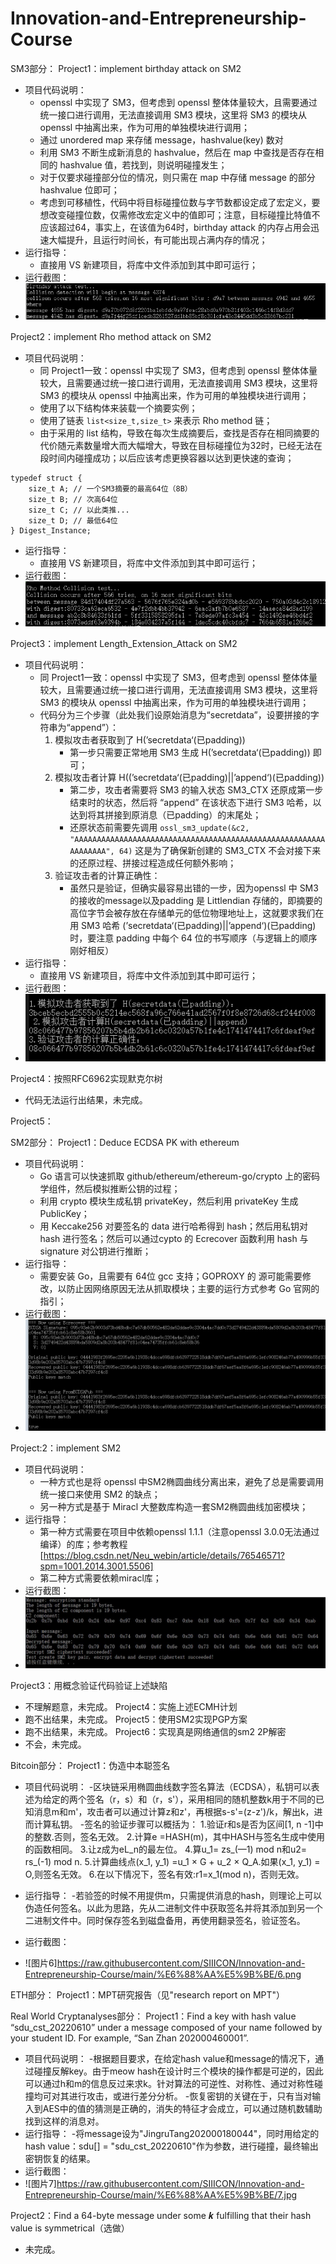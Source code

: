 # Innovation-and-Entrepreneurship-Course

SM3部分：
Project1：implement birthday attack on SM2
- 项目代码说明：
	- openssl 中实现了 SM3，但考虑到 openssl 整体体量较大，且需要通过统一接口进行调用，无法直接调用 SM3 模块，这里将 SM3 的模块从 openssl 中抽离出来，作为可用的单独模块进行调用；
	- 通过 unordered map 来存储 message，hashvalue(key) 数对
	- 利用 SM3 不断生成新消息的 hashvalue，然后在 map 中查找是否存在相同的 hashvalue 值，若找到，则说明碰撞发生；
	- 对于仅要求碰撞部分位的情况，则只需在 map 中存储 message 的部分 hashvalue 位即可；
	- 考虑到可移植性，代码中将目标碰撞位数与字节数都设定成了宏定义，要想改变碰撞位数，仅需修改宏定义中的值即可；注意，目标碰撞比特值不应该超过64，事实上，在该值为64时，birthday attack 的内存占用会迅速大幅提升，且运行时间长，有可能出现占满内存的情况；
- 运行指导：
	- 直接用 VS 新建项目，将库中文件添加到其中即可运行；
- 运行截图：
- ![图片1](https://raw.githubusercontent.com/SIIICON/Innovation-and-Entrepreneurship-Course/main/%E6%88%AA%E5%9B%BE/1.png)

Project2：implement Rho method attack on SM2
- 项目代码说明：
	- 同 Project1一致：openssl 中实现了 SM3，但考虑到 openssl 整体体量较大，且需要通过统一接口进行调用，无法直接调用 SM3 模块，这里将 SM3 的模块从 openssl 中抽离出来，作为可用的单独模块进行调用；
	- 使用了以下结构体来装载一个摘要实例；
	- 使用了链表 `list<size_t,size_t>` 来表示 Rho method 链；
	- 由于采用的 list 结构，导致在每次生成摘要后，查找是否存在相同摘要的代价随元素数量增大而大幅增大，导致在目标碰撞位为32时，已经无法在段时间内碰撞成功；以后应该考虑更换容器以达到更快速的查询；
```
typedef struct {
    size_t A; // 一个SM3摘要的最高64位（8B）
    size_t B; // 次高64位
    size_t C; // 以此类推...
    size_t D; // 最低64位
} Digest_Instance;
```
- 运行指导：
	- 直接用 VS 新建项目，将库中文件添加到其中即可运行；
- 运行截图：
- ![图片2](https://raw.githubusercontent.com/SIIICON/Innovation-and-Entrepreneurship-Course/main/%E6%88%AA%E5%9B%BE/2.png)

Project3：implement Length_Extension_Attack on SM2
- 项目代码说明：
	- 同 Project1一致：openssl 中实现了 SM3，但考虑到 openssl 整体体量较大，且需要通过统一接口进行调用，无法直接调用 SM3 模块，这里将 SM3 的模块从 openssl 中抽离出来，作为可用的单独模块进行调用；
	- 代码分为三个步骤（此处我们设原始消息为“secretdata”，设要拼接的字符串为“append”）：
		1. 模拟攻击者获取到了 H(’secretdata‘(已padding))
			- 第一步只需要正常地用 SM3 生成 H(’secretdata‘(已padding)) 即可；
		2. 模拟攻击者计算 H((’secretdata‘(已padding)||’append‘)(已padding))
			- 第二步，攻击者需要将 SM3 的输入状态 SM3_CTX 还原成第一步结束时的状态，然后将 “append” 在该状态下进行 SM3 哈希，以达到将其拼接到原消息（已padding）的末尾处；
			- 还原状态前需要先调用 `ossl_sm3_update(&c2, "AAAAAAAAAAAAAAAAAAAAAAAAAAAAAAAAAAAAAAAAAAAAAAAAAAAAAAAAAAAAAAAA", 64)`  这是为了确保新创建的 SM3_CTX 不会对接下来的还原过程、拼接过程造成任何额外影响；
		3. 验证攻击者的计算正确性：
			- 虽然只是验证，但确实最容易出错的一步，因为openssl 中 SM3 的接收的message以及padding 是 Littlendian 存储的，即摘要的高位字节会被存放在存储单元的低位物理地址上，这就要求我们在用 SM3 哈希 (’secretdata‘(已padding)||’append‘)(已padding) 时，要注意 padding 中每个 64 位的书写顺序（与逻辑上的顺序刚好相反）
- 运行指导：
	- 直接用 VS 新建项目，将库中文件添加到其中即可运行；
- 运行截图：
- ![图片3](https://raw.githubusercontent.com/SIIICON/Innovation-and-Entrepreneurship-Course/main/%E6%88%AA%E5%9B%BE/3.png)

Project4：按照RFC6962实现默克尔树
- 代码无法运行出结果，未完成。

Project5：



SM2部分：
Project1：Deduce ECDSA PK with ethereum
- 项目代码说明：
	- Go 语言可以快速抓取 github/ethereum/ethereum-go/crypto 上的密码学组件，然后模拟推断公钥的过程；
	- 利用 crypto 模块生成私钥 privateKey，然后利用 privateKey 生成 PublicKey；
	- 用 Keccake256 对要签名的 data 进行哈希得到 hash；然后用私钥对 hash 进行签名；然后可以通过cypto 的 Ecrecover 函数利用 hash 与 signature 对公钥进行推断；
- 运行指导：
	- 需要安装 Go，且需要有 64位 gcc 支持；GOPROXY 的 源可能需要修改，以防止因网络原因无法从抓取模块；主要的运行方式参考 Go 官网的指引；
- 运行截图：
- ![图片4](https://raw.githubusercontent.com/SIIICON/Innovation-and-Entrepreneurship-Course/main/%E6%88%AA%E5%9B%BE/4.png)

Project:2：implement SM2
- 项目代码说明：
	- 一种方式也是将 openssl 中SM2椭圆曲线分离出来，避免了总是需要调用统一接口来使用 SM2 的缺点；
	- 另一种方式是基于 Miracl 大整数库构造一套SM2椭圆曲线加密模块；
- 运行指导：
	- 第一种方式需要在项目中依赖openssl 1.1.1（注意openssl 3.0.0无法通过编译）的库；参考教程[https://blog.csdn.net/Neu_webin/article/details/76546571?spm=1001.2014.3001.5506]
	- 第二种方式需要依赖miracl库；
- 运行截图：
- ![图片5](https://raw.githubusercontent.com/SIIICON/Innovation-and-Entrepreneurship-Course/main/%E6%88%AA%E5%9B%BE/5.jpg)

Project3：用概念验证代码验证上述缺陷
- 不理解题意，未完成。
Project4：实施上述ECMH计划
- 跑不出结果，未完成。
Project5：使用SM2实现PGP方案
- 跑不出结果，未完成。
Project6：实现真是网络通信的sm2 2P解密
- 不会，未完成。


Bitcoin部分：
Project1：伪造中本聪签名
- 项目代码说明：
	 -区块链采用椭圆曲线数字签名算法（ECDSA），私钥可以表述为给定的两个签名（r，s）和（r，s'），采用相同的随机整数k用于不同的已知消息m和m'，攻击者可以通过计算z和z'，再根据s-s'=(z-z')/k，解出k，进而计算私钥。
	 -签名的验证步骤可以概括为：
	 	1.验证r和s是否为区间[1, n -1]中的整数.否则，签名无效。
		2.计算e =HASH(m)，其中HASH与签名生成中使用的函数相同。
		3.让z成为eL_n的最左位。
		4.算u_1= zs_(—1) mod n和u2= rs_(-1) mod n.
		5.计算曲线点(x_1, y_1) =u_1 × G + u_2 × Q_A.如果(x_1, y_1) = O,则签名无效。
		6.在以下情况下，签名有效:r1=x_1(mod n)，否则无效。

- 运行指导：
	-若验签的时候不用提供m，只需提供消息的hash，则理论上可以伪造任何签名。以此为思路，先从二进制文件中获取签名并将其添加到另一个二进制文件中。同时保存签名到磁盘备用，再使用翻录签名，验证签名。
- 运行截图：
- ![图片6]https://raw.githubusercontent.com/SIIICON/Innovation-and-Entrepreneurship-Course/main/%E6%88%AA%E5%9B%BE/6.png


ETH部分：
Project1：MPT研究报告（见"research report on MPT"）


Real World Cryptanalyses部分：
Project1：Find a key with hash value “sdu_cst_20220610” under a message composed of your name followed by your student ID. For example, “San Zhan 202000460001”.
- 项目代码说明：
	-根据题目要求，在给定hash value和message的情况下，通过碰撞反解key。由于meow hash在设计时三个模块的操作都是可逆的，因此可以通过h和m的信息反过来求k。针对算法的可逆性、对称性、通过对称性碰撞均可对其进行攻击，或进行差分分析。
	-恢复密钥的关键在于，只有当对输入到AES中的值的猜测是正确的，消失的特征才会成立，可以通过随机数辅助找到这样的消息对。
- 运行指导：
	-将message设为"JingruTang202000180044"，同时用给定的hash value：sdu[] = "sdu_cst_20220610"作为参数，进行碰撞，最终输出密钥恢复的结果。
- 运行截图：
- ![图片7]https://raw.githubusercontent.com/SIIICON/Innovation-and-Entrepreneurship-Course/main/%E6%88%AA%E5%9B%BE/7.jpg

Project2：Find a 64-byte message under some 𝒌 fulfilling that their hash value is symmetrical（选做）
- 未完成。






